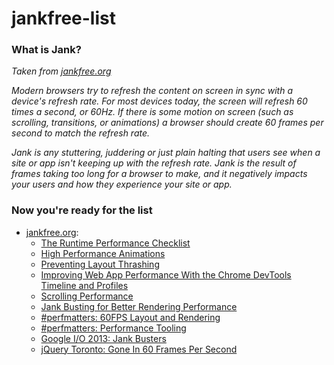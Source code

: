 # jankfree-list

### What is Jank?
_Taken from [jankfree.org](http://jankfree.org/)_

_Modern browsers try to refresh the content on screen in sync with a device's refresh rate. For most devices today, the screen will refresh 60 times a second, or 60Hz. If there is some motion on screen (such as scrolling, transitions, or animations) a browser should create 60 frames per second to match the refresh rate._

_Jank is any stuttering, juddering or just plain halting that users see when a site or app isn't keeping up with the refresh rate. Jank is the result of frames taking too long for a browser to make, and it negatively impacts your users and how they experience your site or app._

### Now you're ready for the list

 - [jankfree.org](http://jankfree.org/):
   - [The Runtime Performance Checklist](https://calendar.perfplanet.com/2013/the-runtime-performance-checklist/)
   - [High Performance Animations](https://www.html5rocks.com/en/tutorials/speed/high-performance-animations/)
   - [Preventing Layout Thrashing](http://wilsonpage.co.uk/preventing-layout-thrashing/)
   - [Improving Web App Performance With the Chrome DevTools Timeline and Profiles](https://addyosmani.com/blog/performance-optimisation-with-timeline-profiles/)
   - [Scrolling Performance](https://www.html5rocks.com/en/tutorials/speed/scrolling/)
   - [Jank Busting for Better Rendering Performance](https://www.html5rocks.com/en/tutorials/speed/rendering/)
   - [#perfmatters: 60FPS Layout and Rendering](https://docs.google.com/presentation/d/1CH8ifryioHDLT1Oryyy8amusUmq2FytpCPCpk0G3E4o/edit#slide=id.p)
   - [#perfmatters: Performance Tooling](https://docs.google.com/presentation/d/19R_E5B__kdE55L1bTpS6IFKbYbHq-PQKKky4do5Yc6A/edit#slide=id.g105c64d69_170)
   - [Google I/O 2013: Jank Busters](http://jankfree.org/jank-busters-io-2013/template.html#1)
   - [jQuery Toronto: Gone In 60 Frames Per Second](https://speakerdeck.com/addyosmani/jquery-toronto-gone-in-60-frames-per-second)
